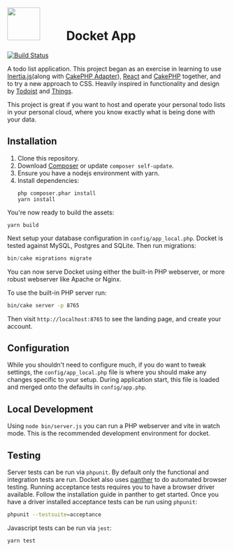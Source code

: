 <h1>
    <img src="https://raw.githubusercontent.com/markstory/docket-app/master/webroot/img/docket-logo.svg" width="75" height="75" style="margin-right: 40px" />
    &nbsp;
    Docket App
</h1>

[![Build Status](https://img.shields.io/github/workflow/status/markstory/docket-app/CI)](https://github.com/markstory/docket-app/actions)

A todo list application. This project began as an exercise in learning to use [Inertia.js](https://inertiajs.com/)(along with [CakePHP Adapter](https://github.com/ishanvyas22/cakephp-inertiajs)), [React](https://reactjs.org/) and [CakePHP](https://cakephp.org/) together, and to try a new approach to CSS.
Heavily inspired in functionality and design by [Todoist](http://todoist.com)
and [Things](http://culturedcode.com/things).

This project is great if you want to host and operate your personal todo lists
in your personal cloud, where you know exactly what is being done with your
data.

## Installation

1. Clone this repository.
2. Download [Composer](https://getcomposer.org/doc/00-intro.md) or update `composer self-update`.
3. Ensure you have a nodejs environment with yarn.
4. Install dependencies:
   ```
   php composer.phar install
   yarn install
   ```

You're now ready to build the assets:

```
yarn build
```

Next setup your database configuration in `config/app_local.php`. Docket is tested against
MySQL, Postgres and SQLite. Then run migrations:

```php
bin/cake migrations migrate
```

You can now serve Docket using either the built-in PHP webserver, or more robust
webserver like Apache or Nginx.

To use the built-in PHP server run:

```bash
bin/cake server -p 8765
```

Then visit `http://localhost:8765` to see the landing page, and create your account.

## Configuration

While you shouldn't need to configure much, if you do want to tweak settings,
the `config/app_local.php` file is where you should make any changes specific to
your setup. During application start, this file is loaded and merged onto the 
defaults in `config/app.php`.

## Local Development

Using `node bin/server.js` you can run a PHP webserver and vite in watch mode.
This is the recommended development environment for docket.

## Testing

Server tests can be run via `phpunit`. By default only the functional and
integration tests are run. Docket also uses
[panther](https://github.com/symfony/panther) to do automated browser testing.
Running acceptance tests requires you to have a browser driver available. Follow
the installation guide in panther to get started.  Once you have a driver
installed acceptance tests can be run using `phpunit`:

```sh
phpunit --testsuite=acceptance
```

Javascript tests can be run via `jest`:

```sh
yarn test
```

